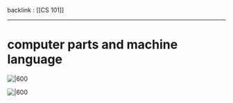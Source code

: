 backlink : [[CS 101]]

---

# computer parts and machine language
![|600](https://i.imgur.com/HejJYdn.png)

![|600](https://i.imgur.com/JewtFpW.png)

